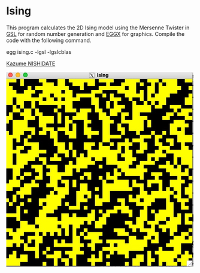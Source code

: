 
# Ising

This program calculates the 2D Ising model using the Mersenne Twister in [GSL](https://www.gnu.org/software/gsl/) for random number generation and [EGGX](https://www.ir.isas.jaxa.jp/~cyamauch/eggx_procall/index.html) for graphics. Compile the code with the following command.

egg ising.c -lgsl -lgslcblas

[Kazume NISHIDATE](https://sites.google.com/site/nisidatelab/file-cabinet/the-team?authuser=0)


![](images/fig1.jpg)